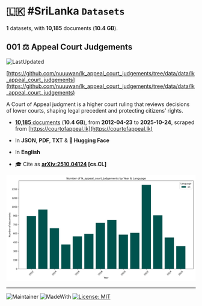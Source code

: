 # 🇱🇰 #SriLanka `Datasets`

**1** datasets, with **10,185** documents (**10.4 GB**).

## 001 ⚖️ Appeal Court Judgements

![LastUpdated](https://img.shields.io/badge/last_updated-2025--10--25_06:35:04-green)

[https://github.com/nuuuwan/lk_appeal_court_judgements/tree/data/data/lk_appeal_court_judgements](https://github.com/nuuuwan/lk_appeal_court_judgements/tree/data/data/lk_appeal_court_judgements)

A Court of Appeal judgment is a higher court ruling that reviews decisions of lower courts, shaping legal precedent and protecting citizens’ rights.

- [**10,185** documents](https://github.com/nuuuwan/lk_appeal_court_judgements/tree/data/data/lk_appeal_court_judgements) (**10.4 GB**), from **2012-04-23** to **2025-10-24**, scraped from [https://courtofappeal.lk](https://courtofappeal.lk)

- In **JSON**, **PDF**, **TXT** & **🤗 Hugging Face**

- In **English**

- 🎓 Cite as **[arXiv:2510.04124](https://arxiv.org/abs/2510.04124) [cs.CL]**

![Chart](https://raw.githubusercontent.com/nuuuwan/lk_appeal_court_judgements/refs/heads/data/data/lk_appeal_court_judgements/docs_by_year_and_lang.png)

---

![Maintainer](https://img.shields.io/badge/maintainer-nuuuwan-red)
![MadeWith](https://img.shields.io/badge/made_with-python-blue)
[![License: MIT](https://img.shields.io/badge/License-MIT-yellow.svg)](https://opensource.org/licenses/MIT)
